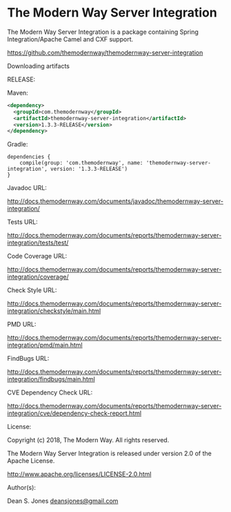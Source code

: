 The Modern Way Server Integration
======

The Modern Way Server Integration is a package containing Spring Integration/Apache Camel and CXF support.

https://github.com/themodernway/themodernway-server-integration

Downloading artifacts

RELEASE:

Maven:
```xml
<dependency>
  <groupId>com.themodernway</groupId>
  <artifactId>themodernway-server-integration</artifactId>
  <version>1.3.3-RELEASE</version>
</dependency>
```
Gradle:
```
dependencies {
    compile(group: 'com.themodernway', name: 'themodernway-server-integration', version: '1.3.3-RELEASE')
}
```
Javadoc URL:

http://docs.themodernway.com/documents/javadoc/themodernway-server-integration/

Tests URL:

http://docs.themodernway.com/documents/reports/themodernway-server-integration/tests/test/

Code Coverage URL:

http://docs.themodernway.com/documents/reports/themodernway-server-integration/coverage/

Check Style URL:

http://docs.themodernway.com/documents/reports/themodernway-server-integration/checkstyle/main.html

PMD URL:

http://docs.themodernway.com/documents/reports/themodernway-server-integration/pmd/main.html

FindBugs URL:

http://docs.themodernway.com/documents/reports/themodernway-server-integration/findbugs/main.html

CVE Dependency Check URL:

http://docs.themodernway.com/documents/reports/themodernway-server-integration/cve/dependency-check-report.html

License:

Copyright (c) 2018, The Modern Way. All rights reserved.

The Modern Way Server Integration is released under version 2.0 of the Apache License.

http://www.apache.org/licenses/LICENSE-2.0.html

Author(s):

Dean S. Jones
deansjones@gmail.com
